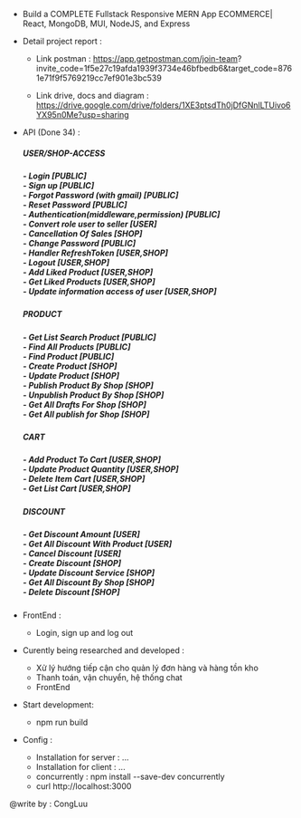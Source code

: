 - Build a COMPLETE Fullstack Responsive MERN App ECOMMERCE| React, MongoDB, MUI, NodeJS, and Express

- Detail project report :

  - Link postman : https://app.getpostman.com/join-team?
    invite_code=1f5e27c19afda1939f3734e46bfbedb6&target_code=8761e71f9f5769219cc7ef901e3bc539

  - Link drive, docs and diagram : https://drive.google.com/drive/folders/1XE3ptsdTh0jDfGNnlLTUivo6YX95n0Me?usp=sharing

- API (Done 34) :

  <h5>USER/SHOP-ACCESS<h5>
  - Login [PUBLIC] <br>
  - Sign up [PUBLIC]<br>
  - Forgot Password (with gmail) [PUBLIC]<br>
  - Reset Password [PUBLIC]<br>
  - Authentication(middleware,permission) [PUBLIC]<br>
  - Convert role user to seller [USER]<br>
  - Cancellation Of Sales [SHOP]<br>
  - Change Password [PUBLIC]<br>
  - Handler RefreshToken [USER,SHOP]<br>
  - Logout  [USER,SHOP]<br>
  <!-- - Tokens [USER,SHOP]<br> -->
  - Add Liked Product [USER,SHOP]<br>
  - Get Liked Products [USER,SHOP]<br>
  - Update information access of user [USER,SHOP]<br>
  <h5>PRODUCT<h5>
  - Get List Search Product [PUBLIC]<br>
  - Find All Products [PUBLIC]<br>
  - Find Product [PUBLIC]<br>
  - Create Product [SHOP]<br>
  - Update Product [SHOP]<br>
  - Publish Product By Shop [SHOP]<br>
  - Unpublish Product By Shop [SHOP]<br>
  - Get All Drafts For Shop [SHOP]<br>
  - Get All publish for Shop [SHOP]<br>
  <h5>CART<h5>
  - Add Product To Cart [USER,SHOP]<br>
  - Update Product Quantity [USER,SHOP]<br>
  - Delete Item Cart [USER,SHOP]<br>
  - Get List Cart [USER,SHOP]<br>
  <h5>DISCOUNT<h5>
  - Get Discount Amount [USER]<br>
  - Get All Discount With Product [USER]<br>
  - Cancel Discount [USER]<br>
  - Create Discount [SHOP]<br>
  - Update Discount Service [SHOP]<br>
  - Get All Discount By Shop [SHOP]<br>
  - Delete Discount [SHOP]<br>

- FrontEnd :

  - Login, sign up and log out <br>

- Curently being researched and developed :

  - Xử lý hướng tiếp cận cho quản lý đơn hàng và hàng tồn kho
  - Thanh toán, vận chuyển, hệ thống chat
  - FrontEnd

- Start development:

  - npm run build

- Config :
  - Installation for server : ...
  - Installation for client : ...
  - concurrently : npm install --save-dev concurrently
  - curl http://localhost:3000

@write by : CongLuu
